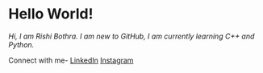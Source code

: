 # Hello World!
*Hi, I am Rishi Bothra. I am new to GitHub, I am currently learning C++ and Python.*

Connect with me-
[LinkedIn](https://www.linkedin.com/in/rishi-bothra/)   [Instagram](https://www.instagram.com/rishi.bothra/)